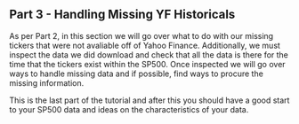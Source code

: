 ## Part 3 - Handling Missing YF Historicals

As per Part 2, in this section we will go over what to do with our missing tickers that were not avaliable off of Yahoo Finance. Additionally, we must inspect the data we did download and check that all the data is there for the time that the tickers exist within the SP500. Once inspected we will go over ways to handle missing data and if possible, find ways to procure the missing information.

This is the last part of the tutorial and after this you should have a good start to your SP500 data and ideas on the characteristics of your data.
